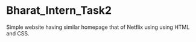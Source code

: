 # Bharat_Intern_Task2
Simple website having similar homepage that of Netflix using using HTML and CSS.
